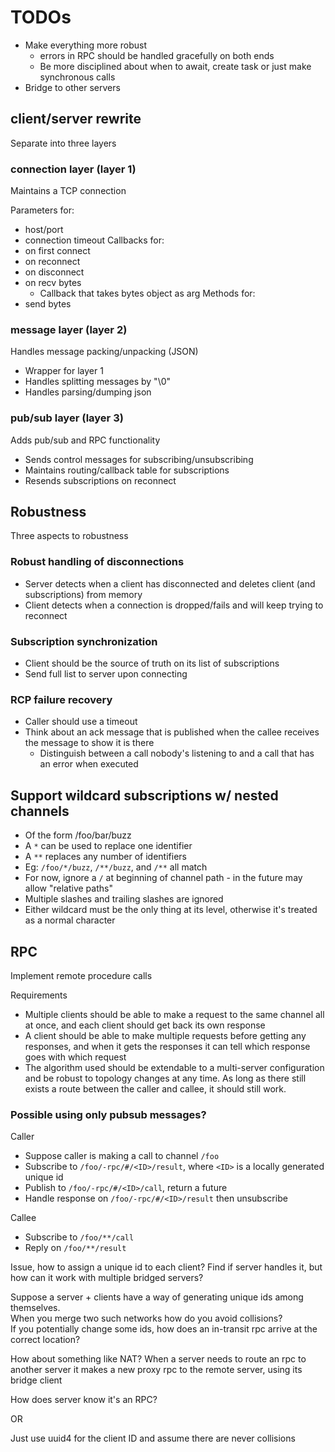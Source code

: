 # TODOs

* Make everything more robust
    * errors in RPC should be handled gracefully on both ends
    * Be more disciplined about when to await, create task or just make synchronous calls
* Bridge to other servers

## client/server rewrite

Separate into three layers

### connection layer (layer 1)

Maintains a TCP connection

Parameters for:
* host/port
* connection timeout
Callbacks for:
* on first connect
* on reconnect
* on disconnect
* on recv bytes
    * Callback that takes bytes object as arg
Methods for:
* send bytes

### message layer (layer 2)

Handles message packing/unpacking (JSON)

* Wrapper for layer 1
* Handles splitting messages by "\0"
* Handles parsing/dumping json

### pub/sub layer (layer 3)

Adds pub/sub and RPC functionality

* Sends control messages for subscribing/unsubscribing
* Maintains routing/callback table for subscriptions
* Resends subscriptions on reconnect

## Robustness

Three aspects to robustness

### Robust handling of disconnections

* Server detects when a client has disconnected and deletes client (and subscriptions) from memory
* Client detects when a connection is dropped/fails and will keep trying to reconnect

### Subscription synchronization

* Client should be the source of truth on its list of subscriptions
* Send full list to server upon connecting

### RCP failure recovery

* Caller should use a timeout
* Think about an ack message that is published when the callee receives the message to show it is there
    * Distinguish between a call nobody's listening to and a call that has an error when executed

## Support wildcard subscriptions w/ nested channels

* Of the form /foo/bar/buzz
* A `*` can be used to replace one identifier
* A `**` replaces any number of identifiers
* Eg: `/foo/*/buzz`, `/**/buzz`, and `/**` all match
* For now, ignore a `/` at beginning of channel path - in the future may allow "relative paths"
* Multiple slashes and trailing slashes are ignored
* Either wildcard must be the only thing at its level, otherwise it's treated as a normal character

## RPC

Implement remote procedure calls

Requirements

* Multiple clients should be able to make a request to the same channel all at once, and each client should get back its own response
* A client should be able to make multiple requests before getting any responses, and when it gets the responses it can tell which response goes with which request
* The algorithm used should be extendable to a multi-server configuration and be robust to topology changes at any time. As long as there still exists a route between the caller and callee, it should still work.

### Possible using only pubsub messages?

Caller

* Suppose caller is making a call to channel `/foo`
* Subscribe to `/foo/-rpc/#/<ID>/result`, where `<ID>` is a locally generated unique id
* Publish to `/foo/-rpc/#/<ID>/call`, return a future
* Handle response on `/foo/-rpc/#/<ID>/result` then unsubscribe

Callee

* Subscribe to `/foo/**/call`
* Reply on `/foo/**/result`

Issue, how to assign a unique id to each client?
Find if server handles it, but how can it work with multiple bridged servers?

Suppose a server + clients have a way of generating unique ids among themselves.  
When you merge two such networks how do you avoid collisions?  
If you potentially change some ids, how does an in-transit rpc arrive at the correct location?

How about something like NAT? When a server needs to route an rpc to another server it makes a new proxy rpc to the remote server, using its bridge client

How does server know it's an RPC?

OR

Just use uuid4 for the client ID and assume there are never collisions
